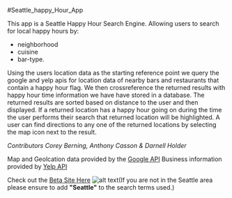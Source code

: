 
#Seattle_happy_Hour_App

This app is a Seattle Happy Hour Search Engine. Allowing users to search for local happy hours by:
* neighborhood
* cuisine
* bar-type. 

Using the users location data as the starting reference point we query the google and yelp apis for location data of nearby bars and restaurants that contain a happy hour flag. We then crossreference the returned results with happy hour time information we have have stored in a database. The returned results are sorted based on distance to the user and then displayed. If a returned location has a happy hour going on during the time the user performs their search that returned location will be highlighted. A user can find directions to any one of the returned locations by selecting the map icon next to the result.  

*Contributors Corey Berning, Anthony Casson & Darnell Holder* 

Map and Geolcation data provided by the [Google API](https://developers.google.com/maps/ "Google API")
Business information provided by [Yelp API](https://www.yelp.com/developers/documentation/v2/overview "Yelp API")

Check out the [Beta Site Here](http://happyhourapp.herokuapp.com/ "Seattle Happy Hour App")
![alt text](https://lh3.ggpht.com/GNddGFlnEsvQSB4w2WgCGSYmE3ysaUpIgz1B-DRz8n00PfgEX4lEiVe1dqpFvB8Us8M=w300=50x50)(If you are not in the Seattle area please ensure to add **"Seattle"** to the search terms used.)
